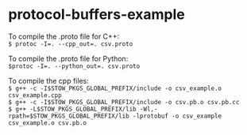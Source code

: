 # protocol-buffers-example

To compile the .proto file for C++:  
`$ protoc -I=. --cpp_out=. csv.proto`  

To compile the .proto file for Python:  
`$protoc -I=. --python_out=. csv.proto`  

To compile the cpp files:  
`$ g++ -c -I$STOW_PKGS_GLOBAL_PREFIX/include -o csv_example.o csv_example.cpp`  
`$ g++ -c -I$STOW_PKGS_GLOBAL_PREFIX/include -o csv.pb.o csv.pb.cc`  
`$ g++ -L$STOW_PKGS_GLOBAL_PREFIX/lib -Wl,-rpath=$STOW_PKGS_GLOBAL_PREFIX/lib -lprotobuf -o csv_example csv_example.o csv.pb.o`  



